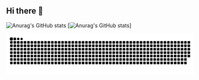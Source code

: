 ## Hi there 👋

![Anurag's GitHub stats](https://github-readme-stats.vercel.app/api?username=anuraghazra&show_icons=true&theme=dark_night)
[![Anurag's GitHub stats](https://github-readme-stats.vercel.app/api?username=devnlucas)]


<picture>
  <source media="(prefers-color-scheme: dark)" srcset="https://raw.githubusercontent.com/platane/platane/output/github-contribution-grid-snake-dark.svg">
  <source media="(prefers-color-scheme: light)" srcset="https://raw.githubusercontent.com/platane/platane/output/github-contribution-grid-snake.svg">
  <img alt="github contribution grid snake animation" src="https://raw.githubusercontent.com/platane/platane/output/github-contribution-grid-snake.svg">
</picture>
